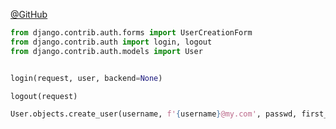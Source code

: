 [@GitHub](https://github.com/django/django/blob/master/django/contrib/auth/views.py)


```py
from django.contrib.auth.forms import UserCreationForm
from django.contrib.auth import login, logout
from django.contrib.auth.models import User


login(request, user, backend=None)

logout(request)

User.objects.create_user(username, f'{username}@my.com', passwd, first_name=name)
```
